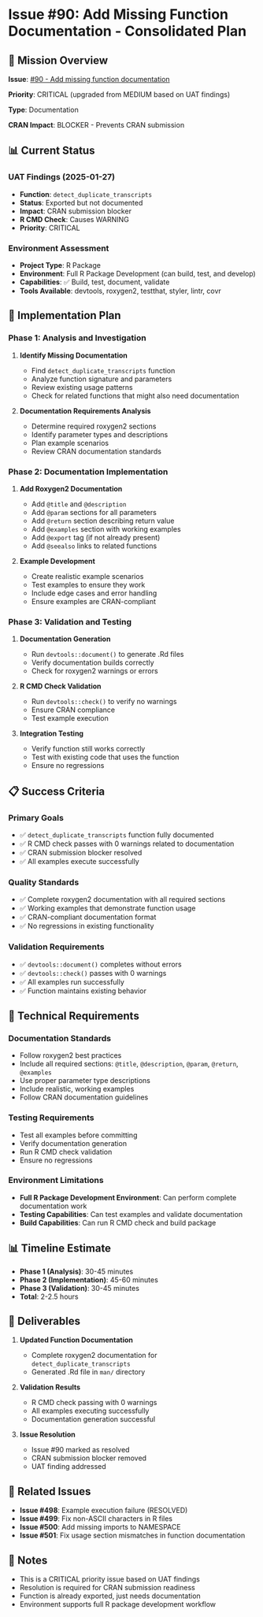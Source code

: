 # Issue #90: Add Missing Function Documentation - Consolidated Plan

## 🎯 **Mission Overview**

**Issue**: [#90 - Add missing function documentation](https://github.com/revgizmo/zoomstudentengagement/issues/90)

**Priority**: CRITICAL (upgraded from MEDIUM based on UAT findings)

**Type**: Documentation

**CRAN Impact**: BLOCKER - Prevents CRAN submission

## 📊 **Current Status**

### **UAT Findings (2025-01-27)**
- **Function**: `detect_duplicate_transcripts`
- **Status**: Exported but not documented
- **Impact**: CRAN submission blocker
- **R CMD Check**: Causes WARNING
- **Priority**: CRITICAL

### **Environment Assessment**
- **Project Type**: R Package
- **Environment**: Full R Package Development (can build, test, and develop)
- **Capabilities**: ✅ Build, test, document, validate
- **Tools Available**: devtools, roxygen2, testthat, styler, lintr, covr

## 🎯 **Implementation Plan**

### **Phase 1: Analysis and Investigation**
1. **Identify Missing Documentation**
   - Find `detect_duplicate_transcripts` function
   - Analyze function signature and parameters
   - Review existing usage patterns
   - Check for related functions that might also need documentation

2. **Documentation Requirements Analysis**
   - Determine required roxygen2 sections
   - Identify parameter types and descriptions
   - Plan example scenarios
   - Review CRAN documentation standards

### **Phase 2: Documentation Implementation**
1. **Add Roxygen2 Documentation**
   - Add `@title` and `@description`
   - Add `@param` sections for all parameters
   - Add `@return` section describing return value
   - Add `@examples` section with working examples
   - Add `@export` tag (if not already present)
   - Add `@seealso` links to related functions

2. **Example Development**
   - Create realistic example scenarios
   - Test examples to ensure they work
   - Include edge cases and error handling
   - Ensure examples are CRAN-compliant

### **Phase 3: Validation and Testing**
1. **Documentation Generation**
   - Run `devtools::document()` to generate .Rd files
   - Verify documentation builds correctly
   - Check for roxygen2 warnings or errors

2. **R CMD Check Validation**
   - Run `devtools::check()` to verify no warnings
   - Ensure CRAN compliance
   - Test example execution

3. **Integration Testing**
   - Verify function still works correctly
   - Test with existing code that uses the function
   - Ensure no regressions

## 📋 **Success Criteria**

### **Primary Goals**
- ✅ `detect_duplicate_transcripts` function fully documented
- ✅ R CMD check passes with 0 warnings related to documentation
- ✅ CRAN submission blocker resolved
- ✅ All examples execute successfully

### **Quality Standards**
- ✅ Complete roxygen2 documentation with all required sections
- ✅ Working examples that demonstrate function usage
- ✅ CRAN-compliant documentation format
- ✅ No regressions in existing functionality

### **Validation Requirements**
- ✅ `devtools::document()` completes without errors
- ✅ `devtools::check()` passes with 0 warnings
- ✅ All examples run successfully
- ✅ Function maintains existing behavior

## 🔧 **Technical Requirements**

### **Documentation Standards**
- Follow roxygen2 best practices
- Include all required sections: `@title`, `@description`, `@param`, `@return`, `@examples`
- Use proper parameter type descriptions
- Include realistic, working examples
- Follow CRAN documentation guidelines

### **Testing Requirements**
- Test all examples before committing
- Verify documentation generation
- Run R CMD check validation
- Ensure no regressions

### **Environment Limitations**
- **Full R Package Development Environment**: Can perform complete documentation work
- **Testing Capabilities**: Can test examples and validate documentation
- **Build Capabilities**: Can run R CMD check and build package

## 📊 **Timeline Estimate**

- **Phase 1 (Analysis)**: 30-45 minutes
- **Phase 2 (Implementation)**: 45-60 minutes  
- **Phase 3 (Validation)**: 30-45 minutes
- **Total**: 2-2.5 hours

## 🎯 **Deliverables**

1. **Updated Function Documentation**
   - Complete roxygen2 documentation for `detect_duplicate_transcripts`
   - Generated .Rd file in `man/` directory

2. **Validation Results**
   - R CMD check passing with 0 warnings
   - All examples executing successfully
   - Documentation generation successful

3. **Issue Resolution**
   - Issue #90 marked as resolved
   - CRAN submission blocker removed
   - UAT finding addressed

## 🔗 **Related Issues**

- **Issue #498**: Example execution failure (RESOLVED)
- **Issue #499**: Fix non-ASCII characters in R files
- **Issue #500**: Add missing imports to NAMESPACE
- **Issue #501**: Fix usage section mismatches in function documentation

## 📝 **Notes**

- This is a CRITICAL priority issue based on UAT findings
- Resolution is required for CRAN submission readiness
- Function is already exported, just needs documentation
- Environment supports full R package development workflow
